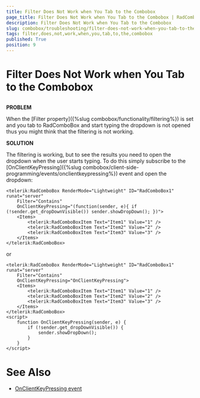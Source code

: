 ```yaml
---
title: Filter Does Not Work when You Tab to the Combobox
page_title: Filter Does Not Work when You Tab to the Combobox | RadComboBox for ASP.NET AJAX Documentation
description: Filter Does Not Work when You Tab to the Combobox
slug: combobox/troubleshooting/filter-does-not-work-when-you-tab-to-the-combobox
tags: filter,does,not,work,when,you,tab,to,the,combobox
published: True
position: 9
---
```


# Filter Does Not Work when You Tab to the Combobox



## 

**PROBLEM**

When the [Filter property]({%slug combobox/functionality/filtering%}) is set and you tab to RadComboBox and start typing the dropdown is not opened thus you might think that the filtering is not working.

**SOLUTION**

The filtering is working, but to see the results you need to open the dropdown when the user starts typing. To do this simply subscribe to the [OnClientKeyPressing]({%slug combobox/client-side-programming/events/onclientkeypressing%}) event and open the dropdown:

````ASPNET
<telerik:RadComboBox RenderMode="Lightweight" ID="RadComboBox1" runat="server"
    Filter="Contains"
    OnClientKeyPressing="(function(sender, e){ if (!sender.get_dropDownVisible()) sender.showDropDown(); })">
    <Items>
        <telerik:RadComboBoxItem Text="Item1" Value="1" />
        <telerik:RadComboBoxItem Text="Item2" Value="2" />
        <telerik:RadComboBoxItem Text="Item3" Value="3" />
    </Items>
</telerik:RadComboBox>			
````

or

````ASPNET
<telerik:RadComboBox RenderMode="Lightweight" ID="RadComboBox1" runat="server"
    Filter="Contains"
    OnClientKeyPressing="OnClientKeyPressing">
    <Items>
        <telerik:RadComboBoxItem Text="Item1" Value="1" />
        <telerik:RadComboBoxItem Text="Item2" Value="2" />
        <telerik:RadComboBoxItem Text="Item3" Value="3" />
    </Items>
</telerik:RadComboBox>
<script>
    function OnClientKeyPressing(sender, e) {
        if (!sender.get_dropDownVisible()) {
            sender.showDropDown();
        }
    }
</script>			
````
# See Also

* [OnClientKeyPressing event]({%combobox/client-side-programming/events/onclientkeypressing%})


